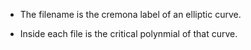 * The filename is the cremona label of an elliptic curve.

* Inside each file is the critical polynmial of that curve.